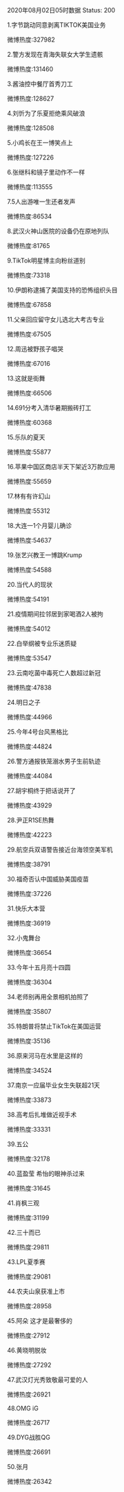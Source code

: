 2020年08月02日05时数据
Status: 200

1.字节跳动同意剥离TIKTOK美国业务

微博热度:327982

2.警方发现在青海失联女大学生遗骸

微博热度:131460

3.酱油控中餐厅首秀刀工

微博热度:128627

4.刘忻为了乐夏拒绝乘风破浪

微博热度:128508

5.小鸡长在王一博笑点上

微博热度:127226

6.张继科和镜子里动作不一样

微博热度:113555

7.5人出游唯一生还者发声

微博热度:86534

8.武汉火神山医院的设备仍在原地列队

微博热度:81765

9.TikTok明星博主向粉丝道别

微博热度:73318

10.伊朗称逮捕了美国支持的恐怖组织头目

微博热度:67858

11.父亲回应留守女儿选北大考古专业

微博热度:67505

12.周迅被野孩子唱哭

微博热度:67016

13.这就是街舞

微博热度:66506

14.691分考入清华暑期搬砖打工

微博热度:60368

15.乐队的夏天

微博热度:55877

16.苹果中国区商店半天下架近3万款应用

微博热度:55659

17.林有有许幻山

微博热度:55312

18.大连一1个月婴儿确诊

微博热度:54637

19.张艺兴教王一博跳Krump

微博热度:54588

20.当代人的现状

微博热度:54191

21.疫情期间拉邻居到家喝酒2人被拘

微博热度:54012

22.白举纲被专业乐迷质疑

微博热度:53547

23.云南吃菌中毒死亡人数超过新冠

微博热度:47838

24.明日之子

微博热度:44966

25.今年4号台风黑格比

微博热度:44824

26.警方通报铁笼溺水男子生前轨迹

微博热度:44084

27.胡宇桐终于把话说开了

微博热度:43929

28.尹正R1SE热舞

微博热度:42223

29.航空兵双语警告接近台海领空美军机

微博热度:38791

30.福奇否认中国威胁美国疫苗

微博热度:37226

31.快乐大本营

微博热度:36919

32.小鬼舞台

微博热度:36654

33.今年十五月亮十四圆

微博热度:36304

34.老师别再用全景相机拍照了

微博热度:35807

35.特朗普将禁止TikTok在美国运营

微博热度:35136

36.原来河马在水里是这样的

微博热度:34524

37.南京一应届毕业女生失联超21天

微博热度:33873

38.高考后扎堆做近视手术

微博热度:33331

39.五公

微博热度:32178

40.蓝盈莹 希怡的眼神杀过来

微博热度:31645

41.肖枫三观

微博热度:31199

42.三十而已

微博热度:29811

43.LPL夏季赛

微博热度:29081

44.农夫山泉获准上市

微博热度:28958

45.阿朵 这才是最奢侈的

微博热度:27912

46.黄晓明脱妆

微博热度:27292

47.武汉灯光秀致敬最可爱的人

微博热度:26921

48.OMG iG

微博热度:26717

49.DYG战胜QG

微博热度:26691

50.张月

微博热度:26342

